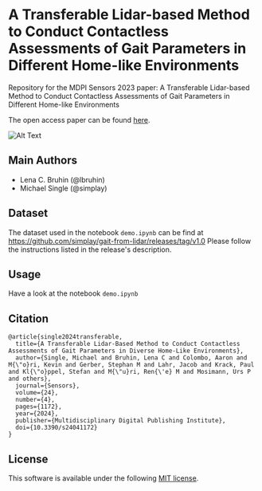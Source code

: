 # A Transferable Lidar-based Method to Conduct Contactless Assessments of Gait Parameters in Different Home-like Environments

Repository for the MDPI Sensors 2023 paper: A Transferable Lidar-based Method to Conduct Contactless Assessments of Gait Parameters in Different Home-like Environments

The open access paper can be found [here](https://www.mdpi.com/1424-8220/24/4/1172).

![Alt Text](example_feet_tracking.gif)

## Main Authors

+ Lena C. Bruhin (@lbruhin)
+ Michael Single (@simplay)

## Dataset

The dataset used in the notebook `demo.ipynb` can be find at https://github.com/simplay/gait-from-lidar/releases/tag/v1.0
Please follow the instructions listed in the release's description.

## Usage

Have a look at the notebook `demo.ipynb`

## Citation

```
@article{single2024transferable,
  title={A Transferable Lidar-Based Method to Conduct Contactless Assessments of Gait Parameters in Diverse Home-Like Environments},
  author={Single, Michael and Bruhin, Lena C and Colombo, Aaron and M{\"o}ri, Kevin and Gerber, Stephan M and Lahr, Jacob and Krack, Paul and Kl{\"o}ppel, Stefan and M{\"u}ri, Ren{\'e} M and Mosimann, Urs P and others},
  journal={Sensors},
  volume={24},
  number={4},
  pages={1172},
  year={2024},
  publisher={Multidisciplinary Digital Publishing Institute},
  doi={10.3390/s24041172}
}
```

## License

This software is available under the following [MIT license](LICENSE).
